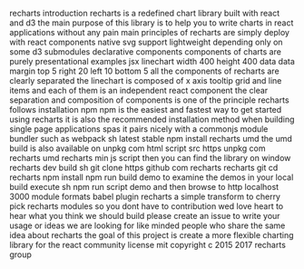 recharts introduction recharts is a redefined chart library built with react and d3 the main purpose of this library is to help you to write charts in react applications without any pain main principles of recharts are simply deploy with react components native svg support lightweight depending only on some d3 submodules declarative components components of charts are purely presentational examples jsx linechart width 400 height 400 data data margin top 5 right 20 left 10 bottom 5 all the components of recharts are clearly separated the linechart is composed of x axis tooltip grid and line items and each of them is an independent react component the clear separation and composition of components is one of the principle recharts follows installation npm npm is the easiest and fastest way to get started using recharts it is also the recommended installation method when building single page applications spas it pairs nicely with a commonjs module bundler such as webpack sh latest stable npm install recharts umd the umd build is also available on unpkg com html script src https unpkg com recharts umd recharts min js script then you can find the library on window recharts dev build sh git clone https github com recharts recharts git cd recharts npm install npm run build demo to examine the demos in your local build execute sh npm run script demo and then browse to http localhost 3000 module formats babel plugin recharts a simple transform to cherry pick recharts modules so you dont have to contribution wed love heart to hear what you think we should build please create an issue to write your usage or ideas we are looking for like minded people who share the same idea about recharts the goal of this project is create a more flexible charting library for the react community license mit copyright c 2015 2017 recharts group
